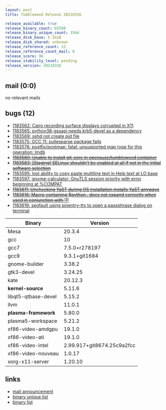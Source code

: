 ```yaml
---
layout: post
title: Tumbleweed Release 20210316

release_available: true
release_binary_count: 65598
release_binary_unique_count: 1564
release_disk_base: 5.1GiB
release_disk_shared: unknown
release_reference_count: 12
release_reference_count_mail: 0
release_score: 96
release_stability_level: pending
release_version: 20210316
---
```


## mail (0:0)

no relevant mails

## bugs (12)

<!--more-->

- [1183562: Cairo recording surface displays corrupted in X11](https://bugzilla.opensuse.org/show_bug.cgi?id=1183562)
- [1183565: python38-gssapi needs krb5-devel as a dependency](https://bugzilla.opensuse.org/show_bug.cgi?id=1183565)
- [1183569: sshd not create pid file](https://bugzilla.opensuse.org/show_bug.cgi?id=1183569)
- [1183575: GCC 11: suitesparse package fails](https://bugzilla.opensuse.org/show_bug.cgi?id=1183575)
- [1183576: postfix/postmap: fatal: unsupported map type for this operation: lmdb](https://bugzilla.opensuse.org/show_bug.cgi?id=1183576)
- ~~[1183580: Unable to install git-core in opensuse/tumbleweed container](https://bugzilla.opensuse.org/show_bug.cgi?id=1183580)~~
- ~~[1183583: \[Staging\] SELinux shouldn't be enabled at all if not in the initial software selection](https://bugzilla.opensuse.org/show_bug.cgi?id=1183583)~~
- [1183595: lost ability to copy paste multiline text in Help text at LO base](https://bugzilla.opensuse.org/show_bug.cgi?id=1183595)
- [1183597: gnome-calculator: GnuTLS session priority with error beginning at %COMPAT](https://bugzilla.opensuse.org/show_bug.cgi?id=1183597)
- ~~[1183611: Unchecking YaST during OS installation installs YaST anyways](https://bugzilla.opensuse.org/show_bug.cgi?id=1183611)~~
- ~~[1183616: Macro containing $python..  does not expand correctly when used in conjunction with '?'](https://bugzilla.opensuse.org/show_bug.cgi?id=1183616)~~
- [1183619: segfault using pinentry-tty to open a passphrase dialog on terminal](https://bugzilla.opensuse.org/show_bug.cgi?id=1183619)

Binary | Version
--- | ---
Mesa | 20.3.4
gcc | 10
gcc7 | 7.5.0+r278197
gcc9 | 9.3.1+git1684
gnome-builder | 3.38.2
gtk3-devel | 3.24.25
kate | 20.12.3
**kernel-source** | 5.11.6
libqt5-qtbase-devel | 5.15.2
llvm | 11.0.1
**plasma-framework** | 5.80.0
plasma5-workspace | 5.21.2
xf86-video-amdgpu | 19.1.0
xf86-video-ati | 19.1.0
xf86-video-intel | 2.99.917+git8674.25c9a2fcc
xf86-video-nouveau | 1.0.17
xorg-x11-server | 1.20.10

## links

- [mail announcement](https://github.com/boombatower/tumbleweed-review/issues/10)
- [binary unique list](http://download.opensuse.org/history/20210316/rpm.unique.list)
- [binary list](http://download.opensuse.org/history/20210316/rpm.list)
